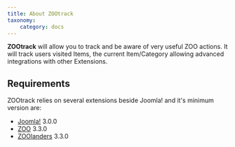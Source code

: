 ```yaml
---
title: About ZOOtrack
taxonomy:
    category: docs
---
```


**ZOOtrack** will allow you to track and be aware of very useful ZOO actions. It will track users visited Items, the current Item/Category allowing advanced integrations with other Extensions.

## Requirements

ZOOtrack relies on several extensions beside Joomla! and it's minimum version are:

- [Joomla!](http://www.joomla.org/) 3.0.0
- [ZOO](http://yootheme.com/zoo/) 3.3.0
- [ZOOlanders](https://www.zoolanders.com/extensions/zoolanders) 3.3.0
